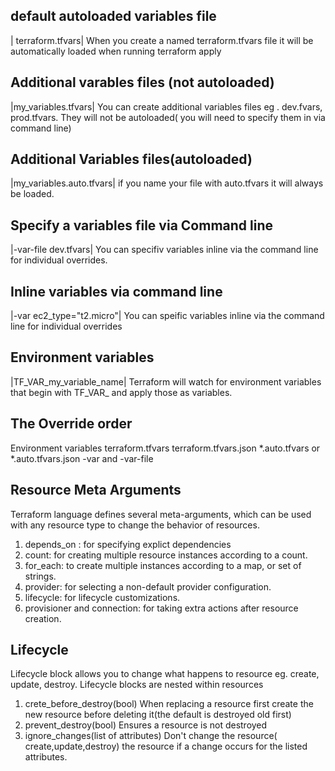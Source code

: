 ## default autoloaded variables file

| terraform.tfvars|  When you create a named terraform.tfvars file it will be automatically loaded when running terraform apply


## Additional varables files (not autoloaded)

|my_variables.tfvars| You can create additional variables files eg . dev.fvars, prod.tfvars. They will not be autoloaded( you will need to specify them in via command line)

## Additional Variables files(autoloaded)

|my_variables.auto.tfvars| if you name your file with auto.tfvars it will always be loaded.

## Specify a variables file via Command line

|-var-file dev.tfvars| You can specifiv variables inline via the command line for individual overrides.

## Inline variables via command line

|-var ec2_type="t2.micro"| You can speific variables inline via the command line for individual overrides

## Environment variables

|TF_VAR_my_variable_name| Terraform will watch for environment variables that begin with TF_VAR_ and apply those as variables.


## The Override order
Environment variables
terraform.tfvars
terraform.tfvars.json
*.auto.tfvars or *.auto.tfvars.json
-var and -var-file


## Resource Meta Arguments

Terraform language defines several meta-arguments, which can be used with any resource type to change the behavior of resources.
 1. depends_on : for specifying explict dependencies
 2. count: for creating multiple resource instances according to a count.
 3. for_each: to create multiple instances according to a map, or set of strings.
 4. provider: for selecting a non-default provider configuration.
 5. lifecycle: for lifecycle customizations.
 6. provisioner and connection: for taking extra actions after resource creation.


 ## Lifecycle

Lifecycle block allows you to change what happens to resource eg. create, update, destroy. Lifecycle blocks are nested within resources

 1. crete_before_destroy(bool)
    When replacing a resource first create the new resource before deleting it(the default is destroyed old first)
 2. prevent_destroy(bool)
    Ensures a resource is not destroyed
 3. ignore_changes(list of attributes)
    Don't change the resource( create,update,destroy) the resource if a change occurs for the listed attributes.

    